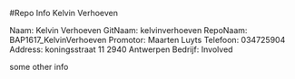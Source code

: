 #Repo Info Kelvin Verhoeven

<!---naam -->Naam: Kelvin Verhoeven
<!---gitnaam -->GitNaam: kelvinverhoeven
<!---reponaam -->RepoNaam: BAP1617_KelvinVerhoeven
<!---promotor -->Promotor: Maarten Luyts
<!---phone -->Telefoon: 034725904
<!---address -->Address: koningsstraat 11 2940 Antwerpen 
<!---company -->Bedrijf: Involved <!---end -->

some other info
